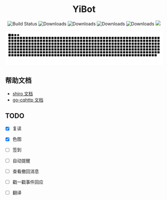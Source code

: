 <div align="center">
  <div><h1>YiBot</h1></div>
  <div>
    <img
      src="https://img.shields.io/badge/yibot-0.1-success.svg"
      alt="Build Status"
    />
    <img
      src="https://img.shields.io/badge/Spring%20Boot-2.3.12.RELEASE-blue.svg"
      alt="Downloads"
    />
    <img
      src="https://img.shields.io/badge/shiro-1.4.0-blue.svg"
      alt="Downloads"
    />
    <img
      src="https://img.shields.io/badge/go--cqhttp-1.0.0--rc3-blue.svg"
      alt="Downloads"
    />
    <img
      src="https://img.shields.io/badge/oneBot-11-blue.svg"
      alt="Downloads"
    />
    <img
      src="https://visitor-badge.glitch.me/badge?page_id=yixihan.yibot&left_color=green&right_color=red"
    />
  </div>
</div>
<div align="center">

![](https://github.com/yixihan/yibot/blob/master/assets/github-contribution-grid-snake.svg)
</div>


## 帮助文档

- [shiro 文档](https://misakatat.github.io/shiro-docs/)
- [go-cqhttp 文档](https://docs.go-cqhttp.org/)


## TODO
- [x] 复读
- [x] 色图
- [ ] 签到
- [ ] 自动提醒
- [ ] 查看撤回消息
- [ ] 戳一戳事件回应
- [ ] 翻译

